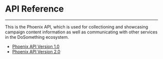 # API Reference
***

This is the Phoenix API, which is used for collectioning and showcasing campaign content information as well as communicating with other services in the DoSomething ecosystem.

- [Phoenix API Version 1.0](v1/README.md)
- [Phoenix API Version 2.0](v2/README.md)
